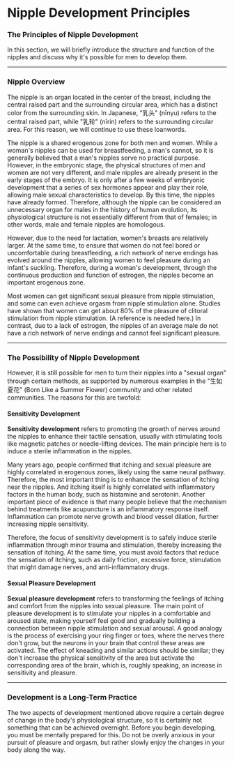 # Nipple Development Principles

### The Principles of Nipple Development



In this section, we will briefly introduce the structure and function of the nipples and discuss why it's possible for men to develop them.

------



### Nipple Overview



The nipple is an organ located in the center of the breast, including the central raised part and the surrounding circular area, which has a distinct color from the surrounding skin. In Japanese, "乳头" (nīnyu) refers to the central raised part, while "乳轮" (nīrin) refers to the surrounding circular area. For this reason, we will continue to use these loanwords.

The nipple is a shared erogenous zone for both men and women. While a woman's nipples can be used for breastfeeding, a man's cannot, so it is generally believed that a man's nipples serve no practical purpose. However, in the embryonic stage, the physical structures of men and women are not very different, and male nipples are already present in the early stages of the embryo. It is only after a few weeks of embryonic development that a series of sex hormones appear and play their role, allowing male sexual characteristics to develop. By this time, the nipples have already formed. Therefore, although the nipple can be considered an unnecessary organ for males in the history of human evolution, its physiological structure is not essentially different from that of females; in other words, male and female nipples are homologous.

However, due to the need for lactation, women's breasts are relatively larger. At the same time, to ensure that women do not feel bored or uncomfortable during breastfeeding, a rich network of nerve endings has evolved around the nipples, allowing women to feel pleasure during an infant's suckling. Therefore, during a woman's development, through the continuous production and function of estrogen, the nipples become an important erogenous zone.

Most women can get significant sexual pleasure from nipple stimulation, and some can even achieve orgasm from nipple stimulation alone. Studies have shown that women can get about 80% of the pleasure of clitoral stimulation from nipple stimulation. (A reference is needed here.) In contrast, due to a lack of estrogen, the nipples of an average male do not have a rich network of nerve endings and cannot feel significant pleasure.

------



### The Possibility of Nipple Development



However, it is still possible for men to turn their nipples into a "sexual organ" through certain methods, as supported by numerous examples in the "生如夏花" (Born Like a Summer Flower) community and other related communities. The reasons for this are twofold:



#### Sensitivity Development



**Sensitivity development** refers to promoting the growth of nerves around the nipples to enhance their tactile sensation, usually with stimulating tools like magnetic patches or needle-lifting devices. The main principle here is to induce a sterile inflammation in the nipples.

Many years ago, people confirmed that itching and sexual pleasure are highly correlated in erogenous zones, likely using the same neural pathway. Therefore, the most important thing is to enhance the sensation of itching near the nipples. And itching itself is highly correlated with inflammatory factors in the human body, such as histamine and serotonin. Another important piece of evidence is that many people believe that the mechanism behind treatments like acupuncture is an inflammatory response itself. Inflammation can promote nerve growth and blood vessel dilation, further increasing nipple sensitivity.

Therefore, the focus of sensitivity development is to safely induce sterile inflammation through minor trauma and stimulation, thereby increasing the sensation of itching. At the same time, you must avoid factors that reduce the sensation of itching, such as daily friction, excessive force, stimulation that might damage nerves, and anti-inflammatory drugs.



#### Sexual Pleasure Development



**Sexual pleasure development** refers to transforming the feelings of itching and comfort from the nipples into sexual pleasure. The main point of pleasure development is to stimulate your nipples in a comfortable and aroused state, making yourself feel good and gradually building a connection between nipple stimulation and sexual arousal. A good analogy is the process of exercising your ring finger or toes, where the nerves there don't grow, but the neurons in your brain that control these areas are activated. The effect of kneading and similar actions should be similar; they don't increase the physical sensitivity of the area but activate the corresponding area of the brain, which is, roughly speaking, an increase in sensitivity and pleasure.

------



### Development is a Long-Term Practice



The two aspects of development mentioned above require a certain degree of change in the body's physiological structure, so it is certainly not something that can be achieved overnight. Before you begin developing, you must be mentally prepared for this. Do not be overly anxious in your pursuit of pleasure and orgasm, but rather slowly enjoy the changes in your body along the way.